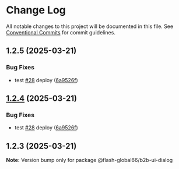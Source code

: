 # Change Log

All notable changes to this project will be documented in this file.
See [Conventional Commits](https://conventionalcommits.org) for commit guidelines.

## 1.2.5 (2025-03-21)


### Bug Fixes

* test [#28](https://github.com/Flash-Global66/b2b-ui-framework/issues/28) deploy ([6a9526f](https://github.com/Flash-Global66/b2b-ui-framework/commit/6a9526f986d683e05284d289c3022e35e1c7a590))





## [1.2.4](https://github.com/Flash-Global66/b2b-ui-framework/compare/@flash-global66/b2b-ui-dialog@1.2.3...@flash-global66/b2b-ui-dialog@1.2.4) (2025-03-21)


### Bug Fixes

* test [#28](https://github.com/Flash-Global66/b2b-ui-framework/issues/28) deploy ([6a9526f](https://github.com/Flash-Global66/b2b-ui-framework/commit/6a9526f986d683e05284d289c3022e35e1c7a590))





## 1.2.3 (2025-03-21)

**Note:** Version bump only for package @flash-global66/b2b-ui-dialog
